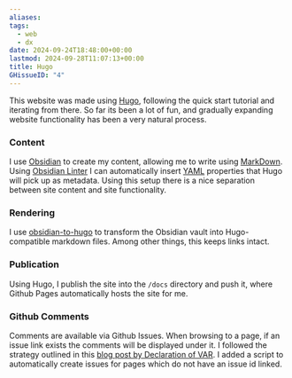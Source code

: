 ```yaml
---
aliases: 
tags:
  - web
  - dx
date: 2024-09-24T18:48:00+00:00
lastmod: 2024-09-28T11:07:13+00:00
title: Hugo
GHissueID: "4"
---
```

This website was made using [Hugo](https://gohugo.io/), following the quick start tutorial and iterating from there. So far its been a lot of fun, and gradually expanding website functionality has been a very natural process.

### Content
I use [Obsidian](https://obsidian.md/) to create my content, allowing me to write using [MarkDown](https://en.wikipedia.org/wiki/Markdown). Using [Obsidian Linter](https://github.com/platers/obsidian-linter) I can automatically insert [YAML](https://en.wikipedia.org/wiki/YAML) properties that Hugo will pick up as metadata.
Using this setup there is a nice separation between site content and site functionality.

### Rendering
I use [obsidian-to-hugo](https://github.com/devidw/obsidian-to-hugo) to transform the Obsidian vault into Hugo-compatible markdown files. Among other things, this keeps links intact.

### Publication
Using Hugo, I publish the site into the `/docs` directory and push it, where Github Pages automatically hosts the site for me. 

### Github Comments
Comments are available via Github Issues. When browsing to a page, if an issue link exists the comments will be displayed under it. I followed the strategy outlined in this [blog post by Declaration of VAR](https://decovar.dev/blog/2019/04/19/github-comments-hugo/). I added a script to automatically create issues for pages which do not have an issue id linked.

